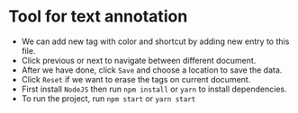 # Tool for text annotation


* We can add new tag with color and shortcut by adding new entry to this file.
* Click previous or next to navigate between different document.
* After we have done, click `Save` and choose a location to save the data.
* Click `Reset` if we want to erase the tags on current document.
* First install `NodeJS` then run `npm install` or `yarn` to install dependencies.
* To run the project, run `npm start` or `yarn start`

